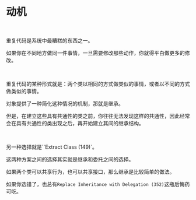 # 动机

<br>

重复代码是系统中最糟糕的东西之一。

如果你在不同地方做同一件事情，一旦需要修改那些动作，你就得平白做更多的修改。

<br>

重复代码的某种形式就是：两个类以相同的方式做类似的事情，或者以不同的方式做类似的事情。

对象提供了一种简化这种情况的机制，那就是继承。

但是，在建立这些具有共通性的类之前，你往往无法发现这样的共通性，因此经常会在具有共通性的类出现之后，再开始建立其间的继承结构。

<br>

另一种选择就是``Extract Class (149)`。

这两种方案之间的选择其实就是继承和委托之间的选择。

如果两个类可以共享行为，也可以共享接口，那么继承是比较简单的做法。

如果你选错了，也总有`Replace Inheritance with Delegation (352)`这瓶后悔药 可吃。

<br>

